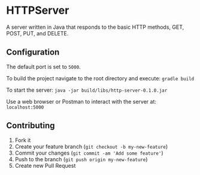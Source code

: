 # HTTPServer
A server written in Java that responds to the basic HTTP methods, GET, POST, PUT, and DELETE.
## Configuration
The default port is set to `5000`.

To build the project navigate to the root directory and execute:
`gradle build`

To start the server:
`java -jar build/libs/http-server-0.1.0.jar`

Use a web browser or Postman to interact with the server at:
`localhost:5000`
## Contributing
1. Fork it
2. Create your feature branch (`git checkout -b my-new-feature`)
3. Commit your changes (`git commit -am 'Add some feature'`)
4. Push to the branch (`git push origin my-new-feature`)
5. Create new Pull Request
